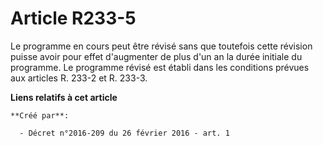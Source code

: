 # Article R233-5

Le programme en cours peut être révisé sans que toutefois cette révision puisse avoir pour effet d'augmenter de plus d'un an
la durée initiale du programme. Le programme révisé est établi dans les conditions prévues aux articles R. 233-2 et R. 233-3.

**Liens relatifs à cet article**

	**Créé par**:

	  - Décret n°2016-209 du 26 février 2016 - art. 1

